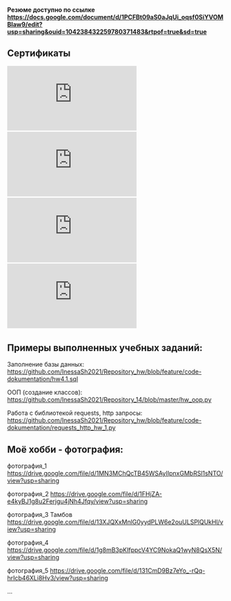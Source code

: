 #### Резюме доступно по ссылке https://docs.google.com/document/d/1PCFBt09aS0aJqUi_oqsf0SiYVOMBIaw9/edit?usp=sharing&ouid=104238432259780371483&rtpof=true&sd=true

## Сертификаты

![ СЕРТИФИКАТ ОБ ОКОНЧАНИИ КУРСА НЕТОЛОГИИ "Базы данных для Python-разработчиков"](https://github.com/InessaSh2021/Repository_hw/blob/262148e96bb0bf44b9e26c02fbff7df2765d614b/certificate%20Database.pdf)
![ СЕРТИФИКАТ ОБ ОКОНЧАНИИ КУРСА НЕТОЛОГИИ "Git - система контроля версий"](https://github.com/InessaSh2021/Repository_hw/blob/2e1349fceed29faf34d05a1919086a137ae79f35/certificate%20Git.pdf)
![ СЕРТИФИКАТ ОБ ОКОНЧАНИИ КУРСА НЕТОЛОГИИ "Python-разработка для начинающих"](https://github.com/InessaSh2021/Repository_hw/blob/2e1349fceed29faf34d05a1919086a137ae79f35/certificate%20netologia%20Python-разработка.pdf)
![ СЕРТИФИКАТ ОБ ОКОНЧАНИИ КУРСА STEPIK "Поколение Python": курс для начинающих"](https://github.com/InessaSh2021/Repository_hw/blob/2e1349fceed29faf34d05a1919086a137ae79f35/stepik-certificate-58852-1615959.pdf)

## Примеры выполненных учебных заданий: 

Заполнение базы данных: https://github.com/InessaSh2021/Repository_hw/blob/feature/code-dokumentation/hw4.1.sql

ООП (создание классов): https://github.com/InessaSh2021/Repository_14/blob/master/hw_oop.py

Работа с библиотекой requests, http запросы: https://github.com/InessaSh2021/Repository_hw/blob/feature/code-dokumentation/requests_http_hw_1.py

## Моё хобби - фотография:

фотография_1 https://drive.google.com/file/d/1MN3MChQcTB45WSAyIIpnxGMbRSl1sNTO/view?usp=sharing

фотография_2 https://drive.google.com/file/d/1FHjZA-e4kyBJ1g8u2Ferjgu4jNh4Jfqy/view?usp=sharing

фотография_3 Тамбов https://drive.google.com/file/d/13XJQXxMnlG0yydPLW6e2ouULSPlQUkHl/view?usp=sharing

фотография_4 https://drive.google.com/file/d/1g8mB3pKIfppcV4YC9NokaQ1wyN8QsX5N/view?usp=sharing

фотография_5 https://drive.google.com/file/d/131CmD9Bz7eYo_-rQq-hrIcb46XLi8Hv3/view?usp=sharing

...
